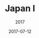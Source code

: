 ---
slug: "/travel/japan-2017"
type: travel
title: "Japan I"
subtitle: "2017"
date: "2017-07-12"
hero: ../../images/travel/japan-2017/japan_2017-cover.jpg
photos: ../../galleries/travel/japan-2017.yaml
---